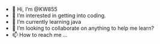 - 👋 Hi, I’m @KW855
- 👀 I’m interested in getting into coding.
- 🌱 I’m currently learning java
- 💞️ I’m looking to collaborate on anything to help me learn?
- 📫 How to reach me ... 

<!---
KW855/KW855 is a ✨ special ✨ repository because its `README.md` (this file) appears on your GitHub profile.
You can click the Preview link to take a look at your changes.
--->
